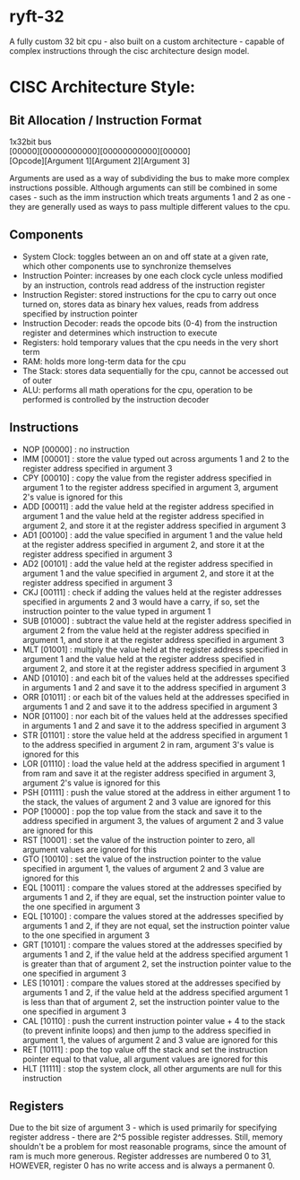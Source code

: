 # ryft-32   
A fully custom 32 bit cpu - also built on a custom architecture - capable of complex instructions through  the cisc architecture design model.     

# CISC Architecture Style:     

## Bit Allocation / Instruction Format   
   
1x32bit bus   
[00000][00000000000][00000000000][00000]    
[Opcode][Argument 1][Argument 2][Argument 3]     

Arguments are used as a way of subdividing the bus to make more complex instructions possible. Although arguments can still be combined in some cases - such as the imm instruction which treats arguments 1 and 2 as one - they are generally used as ways to pass multiple different values to the cpu.
       
## Components     

- System Clock: toggles between an on and off state at a given rate, which other components use to synchronize themselves    
- Instruction Pointer: increases by one each clock cycle unless modified by an instruction, controls read address of the instruction register   
- Instruction Register: stored instructions for the cpu to carry out once turned on, stores data as binary hex values, reads from address specified by instruction pointer    
- Instruction Decoder: reads the opcode bits (0-4) from the instruction register and determines which instruction to execute    
- Registers: hold temporary values that the cpu needs in the very short term      
- RAM: holds more long-term data for the cpu      
- The Stack: stores data sequentially for the cpu, cannot be accessed out of outer           
- ALU: performs all math operations for the cpu, operation to be performed is controlled by the instruction decoder     

## Instructions    

- NOP [00000] : no instruction    
- IMM [00001] : store the value typed out across arguments 1 and 2 to the register address specified in argument 3     
- CPY [00010] : copy the value from the register address specified in argument 1 to the register address specified in argument 3, argument 2's value is ignored for this    
- ADD [00011] : add the value held at the register address specified in argument 1 and the value held at the register address specified in argument 2, and store it at the register address specified in argument 3    
- AD1 [00100] : add the value specified in argument 1 and the value held at the register address specified in argument 2, and store it at the register address specified in argument 3    
- AD2 [00101] : add the value held at the register address specified in argument 1 and the value specified in argument 2, and store it at the register address specified in argument 3    
- CKJ [00111] : check if adding the values held at the register addresses specified in arguments 2 and 3 would have a carry, if so, set the instruction pointer to the value typed in argument 1        
- SUB [01000] : subtract the value held at the register address specified in argument 2 from the value held at the register address specified in argument 1, and store it at the register address specified in argument 3    
- MLT [01001] : multiply the value held at the register address specified in argument 1 and the value held at the register address specified in argument 2, and store it at the register address specified in argument 3     
- AND [01010] : and each bit of the values held at the addresses specified in arguments 1 and 2 and save it to the address specified in argument 3   
- ORR [01011] : or each bit of the values held at the addresses specified in arguments 1 and 2 and save it to the address specified in argument 3   
- NOR [01100] : nor each bit of the values held at the addresses specified in arguments 1 and 2 and save it to the address specified in argument 3   
- STR [01101] : store the value held at the address specified in argument 1 to the address specified in argument 2 in ram, argument 3's value is ignored for this   
- LOR [01110] : load the value held at the address specified in argument 1 from ram and save it at the register address specified in argument 3, argument 2's value is ignored for this  
- PSH [01111] : push the value stored at the address in either argument 1 to the stack, the values of argument 2 and 3 value are ignored for this    
- POP [10000] : pop the top value from the stack and save it to the address specified in argument 3, the values of argument 2 and 3 value are ignored for this   
- RST [10001] : set the value of the instruction pointer to zero, all argument values are ignored for this      
- GTO [10010] : set the value of the instruction pointer to the value specified in argument 1, the values of argument 2 and 3 value are ignored for this      
- EQL [10011] : compare the values stored at the addresses specified by arguments 1 and 2, if they are equal, set the instruction pointer value to the one specified in argument 3     
- EQL [10100] : compare the values stored at the addresses specified by arguments 1 and 2, if they are not equal, set the instruction pointer value to the one specified in argument 3     
- GRT [10101] : compare the values stored at the addresses specified by arguments 1 and 2, if the value held at the address specified argument 1 is greater than that of argument 2, set the instruction pointer value to the one specified in argument 3     
- LES [10101] : compare the values stored at the addresses specified by arguments 1 and 2, if the value held at the address specified argument 1 is less than that of argument 2, set the instruction pointer value to the one specified in argument 3      
- CAL [10110] : push the current instruction pointer value + 4 to the stack (to prevent infinite loops) and then jump to the address specified in argument 1, the values of argument 2 and 3 value are ignored for this     
- RET [10111] : pop the top value off the stack and set the instruction pointer equal to that value, all argument values are ignored for this   
- HLT [11111] : stop the system clock, all other arguments are null for this instruction

## Registers

Due to the bit size of argument 3 - which is used primarily for specifying register address - there are 2^5 possible register addresses. Still, memory shouldn't be a problem for most reasonable programs, since the amount of ram is much more generous. Register addresses are numbered 0 to 31, HOWEVER, register 0 has no write access and is always a permanent 0.

